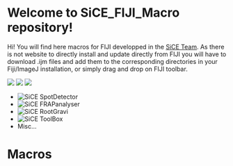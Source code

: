 # Welcome to SiCE_FIJI_Macro repository!

Hi! You will find here macros for FIJI developped in the [SiCE Team](http://www.ens-lyon.fr/RDP/SiCE/Home.html). As there is not website to directly install and update directly from FIJI you will have to download .ijm files and add them to the corresponding directories in your Fiji/ImageJ installation, or simply drag and drop on FIJI toolbar.

![](http://www.ens-lyon.fr/RDP/local/cache-vignettes/L130xH130/siteon0-1ee2f.jpg?1680013421) ![](http://www.ens-lyon.fr/RDP/SiCE/Home_Fr_files/Sans%20titre%20-%201_1.png)
![](assets/images/sice_logo.png)

 - ![SiCE SpotDetector](SpotDetector)
 - ![SiCE FRAPanalyser](FRAPanalyser)
 - ![SiCE RootGravi](RootGravi)
 - ![SiCE ToolBox](ToolBox)
 - Misc...

# Macros
